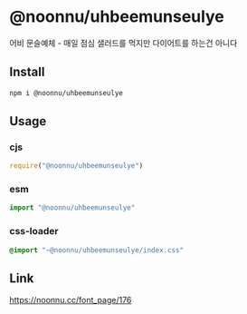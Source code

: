 # @noonnu/uhbeemunseulye
어비 문슬예체 - 매일 점심 샐러드를 먹지만 다이어트를 하는건 아니다

## Install
```sh
npm i @noonnu/uhbeemunseulye
```
## Usage
### cjs
```js
require("@noonnu/uhbeemunseulye")
```
### esm
```js
import "@noonnu/uhbeemunseulye"
```
### css-loader
```css
@import "~@noonnu/uhbeemunseulye/index.css"
```

## Link
https://noonnu.cc/font_page/176